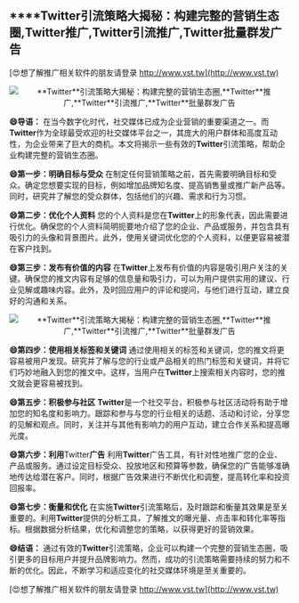## ****Twitter**引流策略大揭秘：构建完整的营销生态圈,**Twitter**推广,**Twitter**引流推广,**Twitter**批量群发广告**

[😍想了解推广相关软件的朋友请登录 http://www.vst.tw](http://www.vst.tw)

 <center><img src="https://vst.tw/MP4/tuiguang/png/4.png" alt="**Twitter**引流策略大揭秘：构建完整的营销生态圈,**Twitter**推广,**Twitter**引流推广,**Twitter**批量群发广告"></center>

**😄导语：**
在当今数字化时代，社交媒体已成为企业营销的重要渠道之一。而**Twitter**作为全球最受欢迎的社交媒体平台之一，其庞大的用户群体和高度互动性，为企业带来了巨大的商机。本文将揭示一些有效的**Twitter**引流策略，帮助企业构建完整的营销生态圈。

**😄第一步：明确目标与受众**
在制定任何营销策略之前，首先需要明确目标和受众。确定您想要实现的目标，例如增加品牌知名度、提高销售量或推广新产品等。同时，研究并了解您的受众群体，包括他们的兴趣、需求和行为习惯。

**😄第二步：优化个人资料**
您的个人资料是您在**Twitter**上的形象代表，因此需要进行优化。确保您的个人资料简明扼要地介绍了您的企业、产品或服务，并包含具有吸引力的头像和背景图片。此外，使用关键词优化您的个人资料，以便更容易被潜在客户找到。

**😄第三步：发布有价值的内容**
在**Twitter**上发布有价值的内容是吸引用户关注的关键。确保您的推文内容有足够的信息量和吸引力，可以为用户提供实用的建议、行业见解或趣味内容。此外，及时回应用户的评论和提问，与他们进行互动，建立良好的沟通和关系。

 <center><img src="https://vst.tw/MP4/tuiguang/png/2.png" alt="**Twitter**引流策略大揭秘：构建完整的营销生态圈,**Twitter**推广,**Twitter**引流推广,**Twitter**批量群发广告"></center>

**😄第四步：使用相关标签和关键词**
通过使用相关的标签和关键词，您的推文将更容易被用户发现。研究并了解与您的行业或产品相关的热门标签和关键词，并将它们巧妙地融入到您的推文中。这样，当用户在**Twitter**上搜索相关内容时，您的推文就会更容易被找到。

**😄第五步：积极参与社区**
**Twitter**是一个社交平台，积极参与社区活动将有助于增加您的知名度和影响力。跟踪和参与与您的行业相关的话题、活动和讨论，分享您的见解和观点。同时，关注并与其他有影响力的用户互动，建立合作关系和提高曝光度。

**😄第六步：利用**Twitter**广告**
利用**Twitter**广告工具，有针对性地推广您的企业、产品或服务。通过设定目标受众、投放地区和预算等参数，确保您的广告能够准确地传达给潜在客户。同时，根据广告效果进行不断优化和调整，提高转化率和投资回报率。

**😄第七步：衡量和优化**
在实施**Twitter**引流策略后，及时跟踪和衡量其效果是至关重要的。利用**Twitter**提供的分析工具，了解推文的曝光量、点击率和转化率等指标。根据数据分析结果，优化和调整您的策略，以获得更好的营销效果。

**😄结语：**
通过有效的**Twitter**引流策略，企业可以构建一个完整的营销生态圈，吸引更多的目标用户并提升品牌影响力。然而，成功的引流策略需要持续的努力和不断的优化。因此，不断学习和适应变化的社交媒体环境是至关重要的。

[😍想了解推广相关软件的朋友请登录 http://www.vst.tw](http://www.vst.tw)



